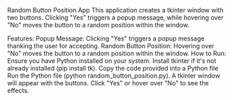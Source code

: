 Random Button Position App
This application creates a tkinter window with two buttons. Clicking "Yes" triggers a popup message, while hovering over "No" moves the button to a random position within the window.

Features:
Popup Message: Clicking "Yes" triggers a popup message thanking the user for accepting.
Random Button Position: Hovering over "No" moves the button to a random position within the window.
How to Run:
Ensure you have Python installed on your system.
Install tkinter if it's not already installed (pip install tk).
Copy the code provided into a Python file 
Run the Python file (python random_button_position.py).
A tkinter window will appear with the buttons. Click "Yes" or hover over "No" to see the effects.
